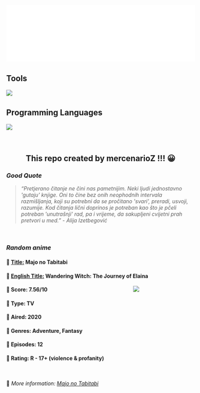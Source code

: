 
<img src="svg/nai.svg" />

<p>
  <h2>Tools</h2>
  <a href="https://skillicons.dev">
    <img src="https://skillicons.dev/icons?i=git,bash,vim,ubuntu,tensorflow,pytorch,docker,raspberrypi" />
  </a>

  <br />

  <h2>Programming Languages</h2>

  <a href="https://skillicons.dev">
    <img src="https://skillicons.dev/icons?i=python,c,cpp" />
  </a>
</p>

<br />

<h2 align="center">This repo created by mercenarioZ !!! 😀</h2>
<h3><i>Good Quote</i></h3>

<blockquote>
<i>
“Pretjerano čitanje ne čini nas pametnijim. Neki ljudi jednostavno 'gutaju' knjige. Oni to čine bez onih neophodnih intervala razmišljanja, koji su potrebni da se pročitano 'svari', preradi, usvoji, razumije. Kod čitanja lični doprinos je potreban kao što je pčeli potreban 'unutrašnji' rad, pa i vrijeme, da sakupljeni cvijetni prah pretvori u med.” - Alija Izetbegović
</i>
</blockquote>

<br />

<h3><i>Random anime</i></h3>

<h4>
  <strong>🥭 <u>Title:</u></strong> Majo no Tabitabi
</h4>

<h4>🌿 <u>English Title:</u> Wandering Witch: The Journey of Elaina</h4>

<img align="right" width="165" src=https://cdn.myanimelist.net/images/anime/1802/108501.jpg />

<h4>🌱 Score: 7.56/10</h4>

<h4>🌲 Type: TV</h4>

<h4>🌴 Aired: 2020</h4>

<h4>🌵 Genres: Adventure, Fantasy</h4>

<h4>🥑 Episodes: 12</h4>

<h4>🍏 Rating: R - 17+ (violence & profanity)</h4>

<br />

🍂 *More information: [Majo no Tabitabi](https://myanimelist.net/anime/40571/Majo_no_Tabitabi)*
    